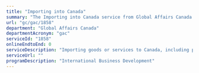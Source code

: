 ```yaml
---
title: "Importing into Canada"
summary: "The Importing into Canada service from Global Affairs Canada is not available end-to-end online, according to the GC Service Inventory."
url: "gc/gac/1858"
department: "Global Affairs Canada"
departmentAcronym: "gac"
serviceId: "1858"
onlineEndtoEnd: 0
serviceDescription: "Importing goods or services to Canada, including programs that can help reduce duties."
serviceUrl: ""
programDescription: "International Business Development"
---
```

